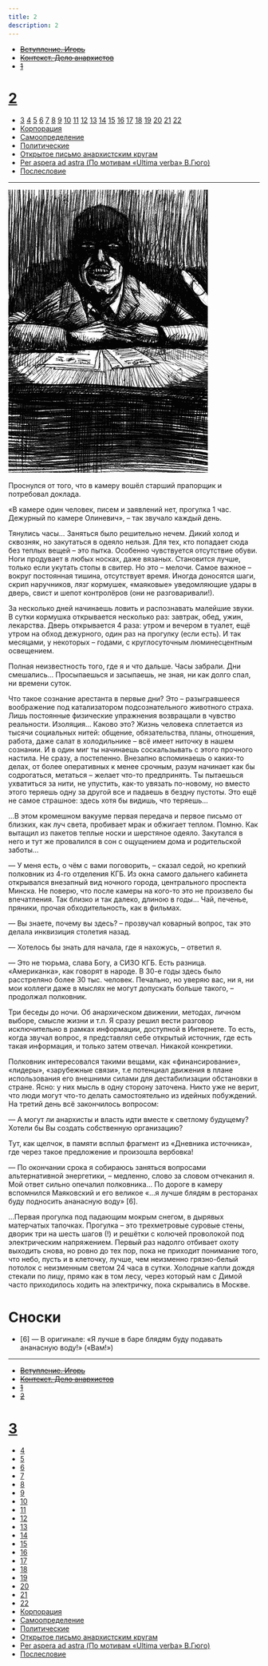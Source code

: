 ```yaml
---
title: 2
description: 2
---
```


- ~~[Вступление. Игорь](./1.md)~~
- ~~[Контекст. Дело анархистов](./2.md)~~
- ~~[1](./3.md)~~
# [2](./4.md)
- [3](./5.md)  [4](./6.md)  [5](./7.md)  [6](./8.md)  [7](./9.md)  [8](./10.md)  [9](./11.md)  [10](./12.md)  [11](./13.md)  [12](./14.md)  [13](./15.md)  [14](./16.md)  [15](./17.md)  [16](./18.md)  [17](./19.md)  [18](./20.md)  [19](./21.md)  [20](./22.md)  [21](./23.md)  [22](./24.md)
- [Корпорация](./25.md)
- [Самоопределение](./26.md)
- [Политические](./27.md)
- [Открытое письмо анархистским кругам](./28.md)
- [Per aspera ad astra (По мотивам «Ultima verba» В.Гюго)](./29.md)
- [Послесловие](./30.md)

---

![](./img/3.png)

Проснулся от того, что в камеру вошёл старший прапорщик и потребовал доклада.

«В камере один человек, писем и заявлений нет, прогулка 1 час. Дежурный по камере Олиневич», – так звучало каждый день.

Тянулись часы… Заняться было решительно нечем. Дикий холод и сквозняк, но закутаться в одеяло нельзя. Для тех, кто попадает сюда без теплых вещей – это пытка. Особенно чувствуется отсутствие обуви. Ноги продувает в любых носках, даже вязаных. Становится лучше, только если укутать стопы в свитер. Но это – мелочи. Самое важное – вокруг постоянная тишина, отсутствует время. Иногда доносятся шаги, скрип наручников, лязг кормушек, «маяковые» уведомляющие удары в дверь, свист и шепот контролёров (они не разговаривали!).

За несколько дней начинаешь ловить и распознавать малейшие звуки. В сутки кормушка открывается несколько раз: завтрак, обед, ужин, лекарства. Дверь открывается 4 раза: утром и вечером в туалет, ещё утром на обход дежурного, один раз на прогулку (если есть). И так месяцами, у некоторых – годами, с круглосуточным люминесцентным освещением.

Полная неизвестность того, где я и что дальше. Часы забрали. Дни смешались… Просыпаешься и засыпаешь, не зная, ни как долго спал, ни времени суток.

Что такое сознание арестанта в первые дни? Это – разыгравшееся воображение под катализатором подсознательного животного страха. Лишь постоянные физические упражнения возвращали в чувство реальности. Изоляция… Каково это? Жизнь человека сплетается из тысячи социальных нитей: общение, обязательства, планы, отношения, работа, даже салат в холодильнике – всё имеет ниточку в нашем сознании. И в один миг ты начинаешь соскальзывать с этого прочного настила. Не сразу, а постепенно. Внезапно вспоминаешь о каких-то делах, от более оперативных к менее срочным, разум начинает как бы содрогаться, метаться – желает что-то предпринять. Ты пытаешься ухватиться за нити, не упустить, как-то увязать по-новому, но вместо этого теряешь одну за другой все и падаешь в бездну пустоты. Это ещё не самое страшное: здесь хотя бы видишь, что теряешь…

…В этом кромешном вакууме первая передача и первое письмо от близких, как луч света, пробивает мрак и обжигает теплом. Помню. Как вытащил из пакетов теплые носки и шерстяное одеяло. Закутался в него и тут же провалился в сон с ощущением дома и родительской заботы…

— У меня есть, о чём с вами поговорить, – сказал седой, но крепкий полковник из 4-го отделения КГБ. Из окна самого дальнего кабинета открывался внезапный вид ночного города, центрального проспекта Минска. Не поверю, что после камеры на кого-то это не произвело бы впечатления. Так близко и так далеко, длиною в годы… Чай, печенье, пряники, прочая обходительность, как в фильмах.

­— Вы знаете, почему вы здесь? – прозвучал коварный вопрос, так это делала инквизиция столетия назад.

— Хотелось бы знать для начала, где я нахожусь, – ответил я.

— Это не тюрьма, слава Богу, а СИЗО КГБ. Есть разница. «Американка», как говорят в народе. В 30-е годы здесь было расстреляно более 30 тыс. человек. Печально, но уверяю вас, ни я, ни мои коллеги даже в мыслях не могут допускать больше такого, – продолжал полковник.

Три беседы до ночи. Об анархическом движении, методах, личном выборе, смысле жизни и т.п. Я сразу решил вести разговор исключительно в рамках информации, доступной в Интернете. То есть, когда звучал вопрос, я представлял себе открытый источник, где есть такая информация, и только затем отвечал. Никакой конкретики.

Полковник интересовался такими вещами, как «финансирование», «лидеры», «зарубежные связи», т.е потенциал движения в плане использования его внешними силами для дестабилизации обстановки в стране. Ясно: у них мысль в одну сторону заточена. Никто уже не верит, что люди могут что-то делать самостоятельно из идейных побуждений. На третий день всё закончилось вопросом:

— А могут ли анархисты и власть идти вместе к светлому будущему? Хотели бы Вы создать собственную организацию?

Тут, как щелчок, в памяти всплыл фрагмент из «Дневника источника», где через такое предложение и произошла вербовка!

— По окончании срока я собираюсь заняться вопросами альтернативной энергетики, – медленно, слово за словом отчеканил я. Мой ответ сильно опечалил полковника… По дороге в камеру вспомнился Маяковский и его великое «…я лучше блядям в ресторанах буду подносить ананасную воду» [6].

…Первая прогулка под падающим мокрым снегом, в дырявых матерчатых тапочках. Прогулка – это трехметровые суровые стены, дворик три на шесть шагов (!) и решётки с колючей проволокой под электрическим напряжением. Первый раз надолго отбивает охоту выходить снова, но ровно до тех пор, пока не приходит понимание того, что небо, пусть и в клеточку, лучше, чем неизменно грязно-белый потолок с неизменным светом 24 часа в сутки. Холодные капли дождя стекали по лицу, прямо как в том лесу, через который нам с Димой часто приходилось ходить на электричку, пока скрывались в Москве.


# Cноски

- [6] — В оригинале: «Я лучше в баре блядям буду подавать ананасную воду!» («Вам!»)

---

- ~~[Вступление. Игорь](./1.md)~~
- ~~[Контекст. Дело анархистов](./2.md)~~
- ~~[1](./3.md)~~
- ~~[2](./4.md)~~
# [3](./5.md)
- [4](./6.md)
- [5](./7.md)
- [6](./8.md)
- [7](./9.md)
- [8](./10.md)
- [9](./11.md)
- [10](./12.md)
- [11](./13.md)
- [12](./14.md)
- [13](./15.md)
- [14](./16.md)
- [15](./17.md)
- [16](./18.md)
- [17](./19.md)
- [18](./20.md)
- [19](./21.md)
- [20](./22.md)
- [21](./23.md)
- [22](./24.md)
- [Корпорация](./25.md)
- [Самоопределение](./26.md)
- [Политические](./27.md)
- [Открытое письмо анархистским кругам](./28.md)
- [Per aspera ad astra (По мотивам «Ultima verba» В.Гюго)](./29.md)
- [Послесловие](./30.md)
